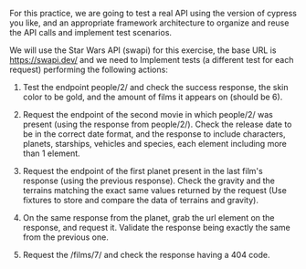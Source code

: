 For this practice, we are going to test a real API using the version of cypress you like,  and an appropriate framework architecture to organize and reuse the API calls and implement test scenarios.

We will use the Star Wars API (swapi) for this exercise, the base URL is https://swapi.dev/ and we need to Implement tests (a different test for each request) performing the following actions:

1. Test the endpoint people/2/ and check the success response, the skin color to be gold, and the amount of films it appears on (should be 6).

2. Request the endpoint of the second movie in which people/2/ was present (using the response from people/2/). Check the release date to be in the correct date format, and the response to include characters, planets, starships, vehicles and species, each element including more than 1 element.

3. Request the endpoint of the first planet present in the last film's response (using the previous response). Check the gravity and the terrains matching the exact same values returned by the request (Use fixtures to store and compare the data of terrains and gravity).

4. On the same response from the planet, grab the url element on the response, and request it. Validate the response being exactly the same from the previous one.

5. Request the /films/7/ and check the response having a 404 code.

